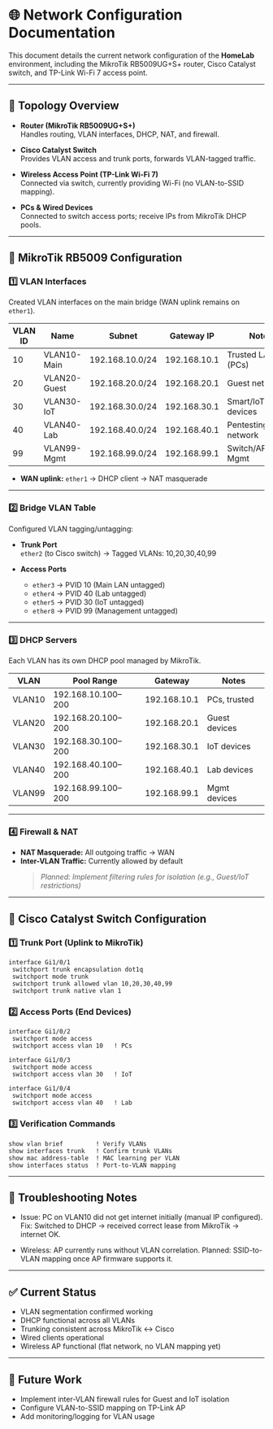 # 🌐 Network Configuration Documentation

This document details the current network configuration of the **HomeLab** environment, including the MikroTik RB5009UG+S+ router, Cisco Catalyst switch, and TP-Link Wi-Fi 7 access point.

---

## 🔹 Topology Overview

- **Router (MikroTik RB5009UG+S+)**  
  Handles routing, VLAN interfaces, DHCP, NAT, and firewall.

- **Cisco Catalyst Switch**  
  Provides VLAN access and trunk ports, forwards VLAN-tagged traffic.

- **Wireless Access Point (TP-Link Wi-Fi 7)**  
  Connected via switch, currently providing Wi-Fi (no VLAN-to-SSID mapping).

- **PCs & Wired Devices**  
  Connected to switch access ports; receive IPs from MikroTik DHCP pools.

---

## 🔹 MikroTik RB5009 Configuration

### 1️⃣ VLAN Interfaces

Created VLAN interfaces on the main bridge (WAN uplink remains on `ether1`).

| VLAN ID | Name         | Subnet            | Gateway IP      | Notes                    |
|---------|--------------|-------------------|-----------------|--------------------------|
| 10      | VLAN10-Main  | 192.168.10.0/24   | 192.168.10.1    | Trusted LAN (PCs)        |
| 20      | VLAN20-Guest | 192.168.20.0/24   | 192.168.20.1    | Guest network            |
| 30      | VLAN30-IoT   | 192.168.30.0/24   | 192.168.30.1    | Smart/IoT devices        |
| 40      | VLAN40-Lab   | 192.168.40.0/24   | 192.168.40.1    | Pentesting/Lab network   |
| 99      | VLAN99-Mgmt  | 192.168.99.0/24   | 192.168.99.1    | Switch/AP/Router Mgmt    |

- **WAN uplink:** `ether1` → DHCP client → NAT masquerade

---

### 2️⃣ Bridge VLAN Table

Configured VLAN tagging/untagging:

- **Trunk Port**  
  `ether2` (to Cisco switch) → Tagged VLANs: 10,20,30,40,99

- **Access Ports**  
  - `ether3` → PVID 10 (Main LAN untagged)  
  - `ether4` → PVID 40 (Lab untagged)  
  - `ether5` → PVID 30 (IoT untagged)  
  - `ether8` → PVID 99 (Management untagged)

---

### 3️⃣ DHCP Servers

Each VLAN has its own DHCP pool managed by MikroTik.

| VLAN   | Pool Range             | Gateway       | Notes          |
|--------|------------------------|---------------|----------------|
| VLAN10 | 192.168.10.100–200     | 192.168.10.1  | PCs, trusted   |
| VLAN20 | 192.168.20.100–200     | 192.168.20.1  | Guest devices  |
| VLAN30 | 192.168.30.100–200     | 192.168.30.1  | IoT devices    |
| VLAN40 | 192.168.40.100–200     | 192.168.40.1  | Lab devices    |
| VLAN99 | 192.168.99.100–200     | 192.168.99.1  | Mgmt devices   |

---

### 4️⃣ Firewall & NAT

- **NAT Masquerade:** All outgoing traffic → WAN  
- **Inter-VLAN Traffic:** Currently allowed by default  
  > *Planned: Implement filtering rules for isolation (e.g., Guest/IoT restrictions)*

---

## 🔹 Cisco Catalyst Switch Configuration

### 1️⃣ Trunk Port (Uplink to MikroTik)

```plaintext
interface Gi1/0/1
 switchport trunk encapsulation dot1q
 switchport mode trunk
 switchport trunk allowed vlan 10,20,30,40,99
 switchport trunk native vlan 1
```
### 2️⃣ Access Ports (End Devices)
```plaintext
interface Gi1/0/2
 switchport mode access
 switchport access vlan 10   ! PCs

interface Gi1/0/3
 switchport mode access
 switchport access vlan 30   ! IoT

interface Gi1/0/4
 switchport mode access
 switchport access vlan 40   ! Lab
```
### 3️⃣ Verification Commands
```plaintest
show vlan brief         ! Verify VLANs
show interfaces trunk   ! Confirm trunk VLANs
show mac address-table  ! MAC learning per VLAN
show interfaces status  ! Port-to-VLAN mapping
```
---

## 🔹 Troubleshooting Notes
- Issue: PC on VLAN10 did not get internet initially (manual IP configured).
Fix: Switched to DHCP → received correct lease from MikroTik → internet OK.

- Wireless: AP currently runs without VLAN correlation.
Planned: SSID-to-VLAN mapping once AP firmware supports it.

---

## ✅ Current Status
- VLAN segmentation confirmed working
- DHCP functional across all VLANs
- Trunking consistent across MikroTik ↔ Cisco
- Wired clients operational
- Wireless AP functional (flat network, no VLAN mapping yet)

---

## 🔮 Future Work
- Implement inter-VLAN firewall rules for Guest and IoT isolation
- Configure VLAN-to-SSID mapping on TP-Link AP
- Add monitoring/logging for VLAN usage
